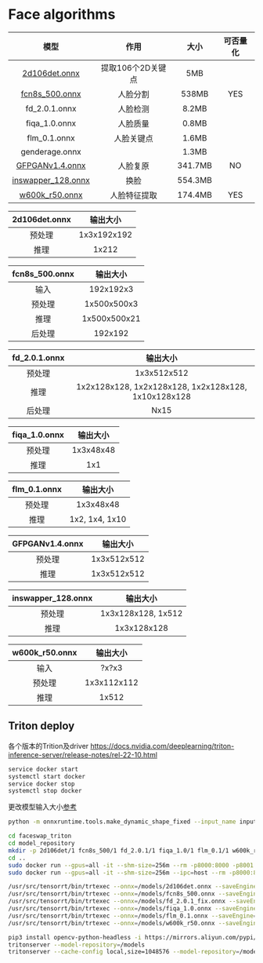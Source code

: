 # Face algorithms

| 模型 | 作用 | 大小 | 可否量化
| :-: | :-: | :-: | :-:
| [2d106det.onnx](https://github.com/deepinsight/insightface/blob/master/alignment/coordinate_reg/README.md) | 提取106个2D关键点 | 5MB |
| [fcn8s_500.onnx](https://github.com/YuvalNirkin/face_segmentation) | 人脸分割 | 538MB | YES
| fd_2.0.1.onnx | 人脸检测 | 8.2MB |
| fiqa_1.0.onnx | 人脸质量 | 0.8MB |
| flm_0.1.onnx | 人脸关键点 | 1.6MB |
| genderage.onnx |  | 1.3MB |
| [GFPGANv1.4.onnx](https://github.com/TencentARC/GFPGAN) | 人脸复原 | 341.7MB |NO
| [inswapper_128.onnx](https://github.com/haofanwang/inswapper) | 换脸 | 554.3MB |
| [w600k_r50.onnx](https://github.com/deepinsight/insightface/tree/master/python-package) | 人脸特征提取 | 174.4MB | YES

| 2d106det.onnx | 输出大小
| :-: | :-:
| 预处理 | 1x3x192x192
| 推理 | 1x212

| fcn8s_500.onnx | 输出大小
| :-: | :-:
| 输入 | 192x192x3
| 预处理 | 1x500x500x3
| 推理 | 1x500x500x21
| 后处理 | 192x192

| fd_2.0.1.onnx | 输出大小
| :-: | :-:
| 预处理 | 1x3x512x512
| 推理 | 1x2x128x128, 1x2x128x128, 1x2x128x128, 1x10x128x128
| 后处理 | Nx15

| fiqa_1.0.onnx | 输出大小
| :-: | :-:
| 预处理 | 1x3x48x48
| 推理 | 1x1

| flm_0.1.onnx | 输出大小
| :-: | :-:
| 预处理 | 1x3x48x48
| 推理 | 1x2, 1x4, 1x10

| GFPGANv1.4.onnx | 输出大小
| :-: | :-:
| 预处理 | 1x3x512x512
| 推理 | 1x3x512x512

| inswapper_128.onnx | 输出大小
| :-: | :-:
| 预处理 | 1x3x128x128, 1x512
| 推理 | 1x3x128x128

| w600k_r50.onnx | 输出大小
| :-: | :-:
| 输入 | ?x?x3
| 预处理 | 1x3x112x112
| 推理 | 1x512

## Triton deploy

各个版本的Trition及driver
https://docs.nvidia.com/deeplearning/triton-inference-server/release-notes/rel-22-10.html

```bash
service docker start
systemctl start docker
service docker stop
systemctl stop docker
```

更改模型输入大小[参考](https://onnxruntime.ai/docs/tutorials/mobile/helpers/make-dynamic-shape-fixed.html)
```bash
python -m onnxruntime.tools.make_dynamic_shape_fixed --input_name input0 --input_shape 1,3,512,512 model_repository/fd_2.0.1.onnx model_repository/fd_2.0.1_fix.onnx
```

```bash
cd faceswap_triton
cd model_repository
mkdir -p 2d106det/1 fcn8s_500/1 fd_2.0.1/1 fiqa_1.0/1 flm_0.1/1 w600k_r50/1
cd ..
sudo docker run --gpus=all -it --shm-size=256m --rm -p8000:8000 -p8001:8001 -p8002:8002 -v $(pwd)/model_repository:/models nvcr.io/nvidia/tritonserver:23.10-py3
sudo docker run --gpus=all -it --shm-size=256m --ipc=host --rm -p8000:8000 -p8001:8001 -p8002:8002 -v $(pwd)/model_repository:/models nvcr.io/nvidia/tritonserver:23.10-py3
```

```bash
/usr/src/tensorrt/bin/trtexec --onnx=/models/2d106det.onnx --saveEngine=/models/2d106det/1/model.plan --fp16
/usr/src/tensorrt/bin/trtexec --onnx=/models/fcn8s_500.onnx --saveEngine=/models/fcn8s_500/1/model.plan --fp16
/usr/src/tensorrt/bin/trtexec --onnx=/models/fd_2.0.1_fix.onnx --saveEngine=/models/fd_2.0.1/1/model.plan --fp16
/usr/src/tensorrt/bin/trtexec --onnx=/models/fiqa_1.0.onnx --saveEngine=/models/fiqa_1.0/1/model.plan --fp16
/usr/src/tensorrt/bin/trtexec --onnx=/models/flm_0.1.onnx --saveEngine=/models/flm_0.1/1/model.plan --fp16
/usr/src/tensorrt/bin/trtexec --onnx=/models/w600k_r50.onnx --saveEngine=/models/w600k_r50/1/model.plan --fp16
```

```bash
pip3 install opencv-python-headless -i https://mirrors.aliyun.com/pypi/simple/
tritonserver --model-repository=/models
tritonserver --cache-config local,size=1048576 --model-repository=/models
```
